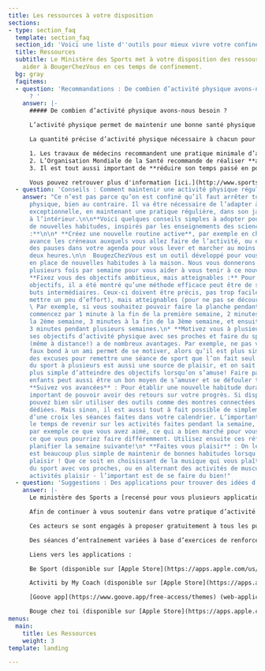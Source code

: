 ```yaml
---
title: Les ressources à votre disposition
sections:
- type: section_faq
  template: section_faq
  section_id: 'Voici une liste d''outils pour mieux vivre votre confinement '
  title: Ressources
  subtitle: Le Ministère des Sports met à votre disposition des ressources pour vous
    aider à BougerChezVous en ces temps de confinement.
  bg: gray
  faqitems:
  - question: 'Recommandations : De combien d’activité physique avons-nous besoin
      ? '
    answer: |-
      ##### De combien d’activité physique avons-nous besoin ?

      L’activité physique permet de maintenir une bonne santé physique et mentale.

      La quantité précise d’activité physique nécessaire à chacun pour se sentir bien dépend évidemment de son âge, métabolisme, de ses habitudes sportives et de son état de santé, mais trois recommandations principales sont à garder en tête :

      1. Les travaux de médecins recommandent une pratique minimale d’activité physique dynamique, correspondant à **1 heure par jour pour les enfants et les adolescents**, et à **30 minutes par jour pour les adultes**.
      2. L’Organisation Mondiale de la Santé recommande de réaliser **au moins deux fois par semaine des activités variées** qui renforcent les muscles et améliorent la souplesse et l’équilibre.
      3. Il est tout aussi important de **réduire son temps passé en position assise ou allongée**, et de rompre les périodes prolongées passées en position assise par **quelques minutes de marche et d’étirements au minimum toutes les 2 heures**.

      Vous pouvez retrouver plus d'information [ici.](http://www.sports.gouv.fr/accueil-du-site/actualites/article/coronavirus-covid-19-avec-le-ministere-des-sports-faire-du-sport-chez-soi-c-est)
  - question: 'Conseils : Comment maintenir une activité physique régulière ?'
    answer: "Ce n’est pas parce qu’on est confiné qu’il faut arrêter toute activité
      physique, bien au contraire. Il va être nécessaire de l’adapter à cette situation
      exceptionnelle, en maintenant une pratique régulière, dans son jardin comme
      à l’intérieur.\n\n**Voici quelques conseils simples à adopter pour développer
      de nouvelles habitudes, inspirés par les enseignements des sciences comportementales
      :**\n\n* **Créez une nouvelle routine active**, par exemple en choisissant en
      avance les créneaux auxquels vous allez faire de l’activité, ou en ajoutant
      des pauses dans votre agenda pour vous lever et marcher au moins toutes les
      deux heures.\n\n  BougezChezVous est un outil développé pour vous aider à mettre
      en place de nouvelles habitudes à la maison. Nous vous donnerons donc des tuyaux
      plusieurs fois par semaine pour vous aider à vous tenir à ce nouveau rythme!\n*
      **Fixez vous des objectifs ambitieux, mais atteignables :** Pour atteindre ces
      objectifs, il a été montré qu’une méthode efficace peut être de se fixer des
      buts intermédiaires. Ceux-ci doivent être précis, pas trop faciles (il faut
      mettre un peu d’effort), mais atteignables (pour ne pas se décourager).\n\n
      \ Par exemple, si vous souhaitez pouvoir faire la planche pendant 3 minutes,
      commencez par 1 minute à la fin de la première semaine, 2 minutes à la fin de
      la 2ème semaine, 3 minutes à la fin de la 3ème semaine, et ensuite maintenez
      3 minutes pendant plusieurs semaines.\n* **Motivez vous à plusieurs** : Partager
      ses objectifs d’activité physique avec ses proches et faire du sport ensemble
      (même à distance!) a de nombreux avantages. Par exemple, ne pas vouloir faire
      faux bond à un ami permet de se motiver, alors qu’il est plus simple de trouver
      des excuses pour remettre une séance de sport que l’on fait seul. \n\n  Faire
      du sport à plusieurs est aussi une source de plaisir, et on sait qu’il est beaucoup
      plus simple d’atteindre des objectifs lorsqu’on s’amuse! Faire participer vos
      enfants peut aussi être un bon moyen de s’amuser et se défouler tous ensemble.\n*
      **Suivez vos avancées** : Pour établir une nouvelle habitude durable, il est
      important de pouvoir avoir des retours sur votre progrès. Si disponible, vous
      pouvez bien sûr utiliser des outils comme des montres connectées ou des applications
      dédiées. Mais sinon, il est aussi tout à fait possible de simplement marquer
      d’une croix les séances faites dans votre calendrier. L’important est de prendre
      le temps de revenir sur les activités faites pendant la semaine, de vous demander
      par exemple ce que vous avez aimé, ce qui a bien marché pour vous motiver, ou
      ce que vous pourriez faire différemment. Utilisez ensuite ces réflexions pour
      planifier la semaine suivante!\n* **Faites vous plaisir** : On le répète, il
      est beaucoup plus simple de maintenir de bonnes habitudes lorsqu’on prend du
      plaisir ! Que ce soit en choisissant de la musique qui vous plaît, en faisant
      du sport avec vos proches, ou en alternant des activités de musculation et des
      activités plaisir - l’important est de se faire du bien!"
  - question: 'Suggestions : Des applications pour trouver des idées d’activités'
    answer: |-
      Le ministère des Sports a [recensé pour vous plusieurs applications offrant des suggestions d’exercices et d’activités](http://sports.gouv.fr/IMG/pdf/appsportliste-2.pdf), répondant à vos différentes attentes : Me détendre, Me défouler, Me muscler, Faire attention à son poids, Activités adaptées aux personnes en situation de handicap, Activités rapides pour les pressés, ou Activités en famille.

      Afin de continuer à vous soutenir dans votre pratique d’activité physique, le ministère a également accordé son haut patronage aux plateformes numériques Be Sport, My Coach , Goove.app et BougeChezToi dont les contenus correspondent à des critères de qualité vérifiés par l’Observatoire national de l’activité physique et de la sédentarité (ONAPS).

      Ces acteurs se sont engagés à proposer gratuitement à tous les publics leurs supports conçus par des professionnels du sport, de la santé et de l’activité physique adaptée.

      Des séances d’entraînement variées à base d’exercices de renforcement musculaire, stretching et mouvements fondamentaux sont notamment proposées en accès libre sur les différentes plateformes (mobile, tablette et ordinateur).

      Liens vers les applications :

      Be Sport (disponible sur [Apple Store](https://apps.apple.com/us/app/be-sport/id1104216922) et [Google Play](https://play.google.com/store/apps/details?id=com.besport.www.mobile&hl=en_GB))

      Activiti by My Coach (disponible sur [Apple Store](https://apps.apple.com/fr/app/activiti-x-mycoach/id1503192846) et [Google Play](https://play.google.com/store/apps/details?id=com.mycoachsport.activiti&hl=en_US))

      [Goove app](https://www.goove.app/free-access/themes) (web-application disponible sans téléchargement)

      Bouge chez toi (disponible sur [Apple Store](https://apps.apple.com/us/app/bougecheztoi/id1504279693?ign-mpt=uo%3D2))
menus:
  main:
    title: Les Ressources 
    weight: 3
template: landing

---
```

